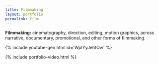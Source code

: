 ```yaml
---
title: Filmmaking
layout: portfolio
permalink: film
---
```


**Filmmaking:** cinematography, direction, editing, motion graphics, across narrative, documentary, promotional, and other forms of filmmaking.

{% include youtube-gen.html id='WplYyJehtOw' %}

{% include portfolio-video.html %}
